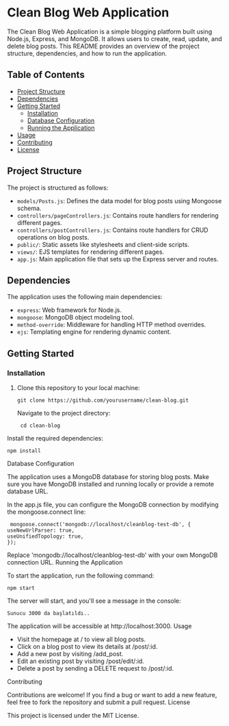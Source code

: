 # Clean Blog Web Application

The Clean Blog Web Application is a simple blogging platform built using Node.js, Express, and MongoDB. It allows users to create, read, update, and delete blog posts. This README provides an overview of the project structure, dependencies, and how to run the application.

## Table of Contents

- [Project Structure](#project-structure)
- [Dependencies](#dependencies)
- [Getting Started](#getting-started)
  - [Installation](#installation)
  - [Database Configuration](#database-configuration)
  - [Running the Application](#running-the-application)
- [Usage](#usage)
- [Contributing](#contributing)
- [License](#license)

## Project Structure

The project is structured as follows:

- `models/Posts.js`: Defines the data model for blog posts using Mongoose schema.
- `controllers/pageControllers.js`: Contains route handlers for rendering different pages.
- `controllers/postControllers.js`: Contains route handlers for CRUD operations on blog posts.
- `public/`: Static assets like stylesheets and client-side scripts.
- `views/`: EJS templates for rendering different pages.
- `app.js`: Main application file that sets up the Express server and routes.

## Dependencies

The application uses the following main dependencies:

- `express`: Web framework for Node.js.
- `mongoose`: MongoDB object modeling tool.
- `method-override`: Middleware for handling HTTP method overrides.
- `ejs`: Templating engine for rendering dynamic content.

## Getting Started

### Installation

1. Clone this repository to your local machine:

       git clone https://github.com/yourusername/clean-blog.git

   Navigate to the project directory:


        cd clean-blog

Install the required dependencies:


    npm install

Database Configuration

The application uses a MongoDB database for storing blog posts. Make sure you have MongoDB installed and running locally or provide a remote database URL.

In the app.js file, you can configure the MongoDB connection by modifying the mongoose.connect line:

     
     mongoose.connect('mongodb://localhost/cleanblog-test-db', {
    useNewUrlParser: true,
    useUnifiedTopology: true,
    });
Replace 'mongodb://localhost/cleanblog-test-db' with your own MongoDB connection URL.
Running the Application

To start the application, run the following command:


    npm start

The server will start, and you'll see a message in the console:


    Sunucu 3000 da başlatıldı..

The application will be accessible at http://localhost:3000.
Usage

  - Visit the homepage at / to view all blog posts.
  - Click on a blog post to view its details at /post/:id.
  - Add a new post by visiting /add_post.
  - Edit an existing post by visiting /post/edit/:id.
  - Delete a post by sending a DELETE request to /post/:id.

Contributing

Contributions are welcome! If you find a bug or want to add a new feature, feel free to fork the repository and submit a pull request.
License

This project is licensed under the MIT License.
